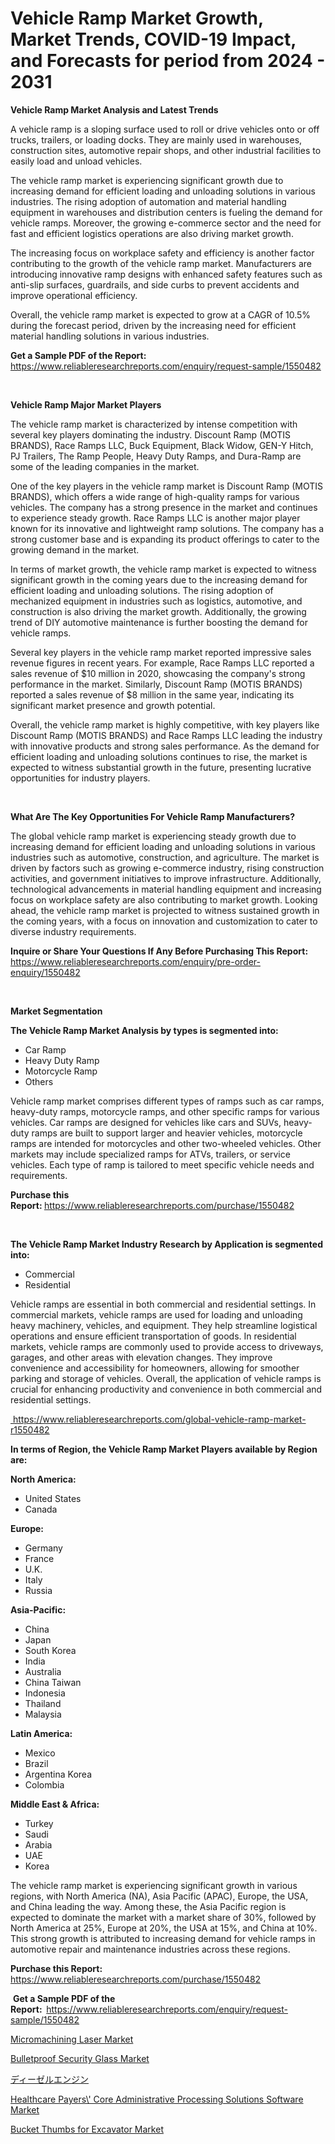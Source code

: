 <p><h1>Vehicle Ramp Market Growth, Market Trends, COVID-19 Impact, and Forecasts for period from 2024 - 2031</h1></p><p><strong>Vehicle Ramp Market Analysis and Latest Trends</strong></p>
<p><p>A vehicle ramp is a sloping surface used to roll or drive vehicles onto or off trucks, trailers, or loading docks. They are mainly used in warehouses, construction sites, automotive repair shops, and other industrial facilities to easily load and unload vehicles.</p><p>The vehicle ramp market is experiencing significant growth due to increasing demand for efficient loading and unloading solutions in various industries. The rising adoption of automation and material handling equipment in warehouses and distribution centers is fueling the demand for vehicle ramps. Moreover, the growing e-commerce sector and the need for fast and efficient logistics operations are also driving market growth.</p><p>The increasing focus on workplace safety and efficiency is another factor contributing to the growth of the vehicle ramp market. Manufacturers are introducing innovative ramp designs with enhanced safety features such as anti-slip surfaces, guardrails, and side curbs to prevent accidents and improve operational efficiency.</p><p>Overall, the vehicle ramp market is expected to grow at a CAGR of 10.5% during the forecast period, driven by the increasing need for efficient material handling solutions in various industries.</p></p>
<p><strong>Get a Sample PDF of the Report:&nbsp;</strong> <a href="https://www.reliableresearchreports.com/enquiry/request-sample/1550482">https://www.reliableresearchreports.com/enquiry/request-sample/1550482</a></p>
<p>&nbsp;</p>
<p><strong>Vehicle Ramp Major Market Players</strong></p>
<p><p>The vehicle ramp market is characterized by intense competition with several key players dominating the industry. Discount Ramp (MOTIS BRANDS), Race Ramps LLC, Buck Equipment, Black Widow, GEN-Y Hitch, PJ Trailers, The Ramp People, Heavy Duty Ramps, and Dura-Ramp are some of the leading companies in the market.</p><p>One of the key players in the vehicle ramp market is Discount Ramp (MOTIS BRANDS), which offers a wide range of high-quality ramps for various vehicles. The company has a strong presence in the market and continues to experience steady growth. Race Ramps LLC is another major player known for its innovative and lightweight ramp solutions. The company has a strong customer base and is expanding its product offerings to cater to the growing demand in the market.</p><p>In terms of market growth, the vehicle ramp market is expected to witness significant growth in the coming years due to the increasing demand for efficient loading and unloading solutions. The rising adoption of mechanized equipment in industries such as logistics, automotive, and construction is also driving the market growth. Additionally, the growing trend of DIY automotive maintenance is further boosting the demand for vehicle ramps.</p><p>Several key players in the vehicle ramp market reported impressive sales revenue figures in recent years. For example, Race Ramps LLC reported a sales revenue of $10 million in 2020, showcasing the company's strong performance in the market. Similarly, Discount Ramp (MOTIS BRANDS) reported a sales revenue of $8 million in the same year, indicating its significant market presence and growth potential.</p><p>Overall, the vehicle ramp market is highly competitive, with key players like Discount Ramp (MOTIS BRANDS) and Race Ramps LLC leading the industry with innovative products and strong sales performance. As the demand for efficient loading and unloading solutions continues to rise, the market is expected to witness substantial growth in the future, presenting lucrative opportunities for industry players.</p></p>
<p>&nbsp;</p>
<p><strong>What Are The Key Opportunities For Vehicle Ramp Manufacturers?</strong></p>
<p><p>The global vehicle ramp market is experiencing steady growth due to increasing demand for efficient loading and unloading solutions in various industries such as automotive, construction, and agriculture. The market is driven by factors such as growing e-commerce industry, rising construction activities, and government initiatives to improve infrastructure. Additionally, technological advancements in material handling equipment and increasing focus on workplace safety are also contributing to market growth. Looking ahead, the vehicle ramp market is projected to witness sustained growth in the coming years, with a focus on innovation and customization to cater to diverse industry requirements.</p></p>
<p><strong>Inquire or Share Your Questions If Any Before Purchasing This Report:</strong> <a href="https://www.reliableresearchreports.com/enquiry/pre-order-enquiry/1550482">https://www.reliableresearchreports.com/enquiry/pre-order-enquiry/1550482</a></p>
<p>&nbsp;</p>
<p><strong>Market Segmentation</strong></p>
<p><strong>The Vehicle Ramp Market Analysis by types is segmented into:</strong></p>
<p><ul><li>Car Ramp</li><li>Heavy Duty Ramp</li><li>Motorcycle Ramp</li><li>Others</li></ul></p>
<p><p>Vehicle ramp market comprises different types of ramps such as car ramps, heavy-duty ramps, motorcycle ramps, and other specific ramps for various vehicles. Car ramps are designed for vehicles like cars and SUVs, heavy-duty ramps are built to support larger and heavier vehicles, motorcycle ramps are intended for motorcycles and other two-wheeled vehicles. Other markets may include specialized ramps for ATVs, trailers, or service vehicles. Each type of ramp is tailored to meet specific vehicle needs and requirements.</p></p>
<p><strong>Purchase this Report:&nbsp;</strong><a href="https://www.reliableresearchreports.com/purchase/1550482">https://www.reliableresearchreports.com/purchase/1550482</a></p>
<p>&nbsp;</p>
<p><strong>The Vehicle Ramp Market Industry Research by Application is segmented into:</strong></p>
<p><ul><li>Commercial</li><li>Residential</li></ul></p>
<p><p>Vehicle ramps are essential in both commercial and residential settings. In commercial markets, vehicle ramps are used for loading and unloading heavy machinery, vehicles, and equipment. They help streamline logistical operations and ensure efficient transportation of goods. In residential markets, vehicle ramps are commonly used to provide access to driveways, garages, and other areas with elevation changes. They improve convenience and accessibility for homeowners, allowing for smoother parking and storage of vehicles. Overall, the application of vehicle ramps is crucial for enhancing productivity and convenience in both commercial and residential settings.</p></p>
<p><a href="https://www.reliableresearchreports.com/global-vehicle-ramp-market-r1550482">&nbsp;https://www.reliableresearchreports.com/global-vehicle-ramp-market-r1550482</a></p>
<p><strong>In terms of Region, the Vehicle Ramp Market Players available by Region are:</strong></p>
<p>
    <p> <strong> North America: </strong>
        <ul>
            <li>United States</li>
            <li>Canada</li>
        </ul>
        </p> 
    <p> <strong> Europe: </strong>
        <ul>
            <li>Germany</li>
            <li>France</li>
            <li>U.K.</li>
            <li>Italy</li>
            <li>Russia</li>
        </ul>
        </p> 
    <p> <strong> Asia-Pacific: </strong>
        <ul>
            <li>China</li>
            <li>Japan</li>
            <li>South Korea</li>
            <li>India</li>
            <li>Australia</li>
            <li>China Taiwan</li>
            <li>Indonesia</li>
            <li>Thailand</li>
            <li>Malaysia</li>
        </ul>
        </p> 
    <p> <strong> Latin America: </strong>
        <ul>
            <li>Mexico</li>
            <li>Brazil</li>
            <li>Argentina Korea</li>
            <li>Colombia</li>
        </ul>
        </p> 
    <p> <strong> Middle East & Africa: </strong>
        <ul>
            <li>Turkey</li>
            <li>Saudi</li>
            <li>Arabia</li>
            <li>UAE</li>
            <li>Korea</li>
        </ul>
    </p>
    </p>
<p><p>The vehicle ramp market is experiencing significant growth in various regions, with North America (NA), Asia Pacific (APAC), Europe, the USA, and China leading the way. Among these, the Asia Pacific region is expected to dominate the market with a market share of 30%, followed by North America at 25%, Europe at 20%, the USA at 15%, and China at 10%. This strong growth is attributed to increasing demand for vehicle ramps in automotive repair and maintenance industries across these regions.</p></p>
<p><strong>Purchase this Report: </strong><a href="https://www.reliableresearchreports.com/purchase/1550482">https://www.reliableresearchreports.com/purchase/1550482</a></p>
<p>&nbsp;<strong>Get a Sample PDF of the Report:&nbsp;&nbsp;</strong><a href="https://www.reliableresearchreports.com/enquiry/request-sample/1550482">https://www.reliableresearchreports.com/enquiry/request-sample/1550482</a></p>
<p><strong></strong></p>
<p><p><a href="https://github.com/brentleyjimmiealvaradoz4l1rea/Market-Research-Report-List-2/blob/main/micromachining-laser-market.md">Micromachining Laser Market</a></p><p><a href="https://issuu.com/reportprime-2/docs/bulletproof-security-glass-market-size-2030.pptx">Bulletproof Security Glass Market</a></p><p><a href="https://github.com/vlcostes/Market-Research-Report-List-1/blob/main/496204227136.md">ディーゼルエンジン</a></p><p><a href="https://www.linkedin.com/pulse/healthcare-payers-core-administrative-processing-solutions-nytuc?trackingId=0qxdiyh7XNZXJfFeRtNwJg%3D%3D">Healthcare Payers\' Core Administrative Processing Solutions Software Market</a></p><p><a href="https://www.linkedin.com/pulse/bucket-thumbs-excavator-market-size-share-amp-trends-analysis-1iikc?trackingId=uKF3Yoo3Py3rORi6PKla1A%3D%3D">Bucket Thumbs for Excavator Market</a></p></p>
